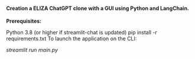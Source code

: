 #### Creation a ELIZA ChatGPT clone with a GUI using  Python and LangChain.

**Prerequisites:**

Python 3.8 (or higher if streamlit-chat is updated)
pip install -r requirements.txt
To launch the application on the CLI:

_streamlit run main.py_
